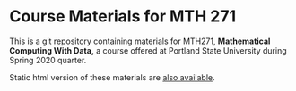 # Course Materials for MTH 271

This is a git repository containing  materials for MTH271, **Mathematical
Computing With Data,** a course offered at Portland State University
during Spring 2020 quarter.

Static html version of these materials are 
[also available](http://web.pdx.edu/~gjay/teaching/mth271_2020/html/_CONTENTS.html).
